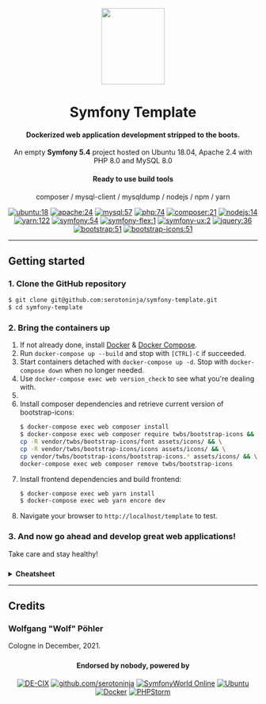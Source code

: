 <div align="center">

<a href="https://symfony.com" target="_blank">
    <img src="https://symfony.com/logos/symfony_black_03.png" width="128" height="154">
</a>

# Symfony Template

#### Dockerized web application development stripped to the boots.
An empty **Symfony 5.4** project hosted on Ubuntu 18.04, Apache 2.4 with PHP 8.0 and MySQL 8.0
#### Ready to use build tools
composer / mysql-client / mysqldump / nodejs / npm / yarn

[![ubuntu:18](https://img.shields.io/badge/ubuntu-18.04-404040.svg?style=flat-square)](https://www.ubuntu.com/)
[![apache:24](https://img.shields.io/badge/apache-2.4-79289b.svg?style=flat-square)](https://httpd.apache.org/)
[![mysql:57](https://img.shields.io/badge/mysql-8.0-aa6617.svg?style=flat-square)](https://www.mysql.com/)
[![php:74](https://img.shields.io/badge/php-7.4-4F5B93.svg?style=flat-square)](https://www.php.net/)
[![composer:21](https://img.shields.io/badge/composer-2-a35c11.svg?style=flat-square)](https://getcomposer.org/)
[![nodejs:14](https://img.shields.io/badge/nodejs-14-333333.svg?style=flat-square)](https://nodejs.org/en/)
[![yarn:122](https://img.shields.io/badge/yarn-1-29799f.svg?style=flat-square)](https://yarnpkg.com/)
[![symfony:54](https://img.shields.io/badge/symfony/*-5.4-374960.svg?style=flat-square)](https://www.symfony.com/)
[![symfony-flex:1](https://img.shields.io/badge/symfony/flex-1.17-374960.svg?style=flat-square)](https://www.symfony.com/)
[![symfony-ux:2](https://img.shields.io/badge/symfony/ux-2.0-374960.svg?style=flat-square)](https://github.com/symfony/ux)
[![jquery:36](https://img.shields.io/badge/jquery-3.6-21568d.svg?style=flat-square)](https://getbootstrap.com/)
[![bootstrap:51](https://img.shields.io/badge/bootstrap-5.1-7952b3.svg?style=flat-square)](https://getbootstrap.com/)
[![bootstrap-icons:51](https://img.shields.io/badge/bootstrap--icons-1.7-7952b3.svg?style=flat-square)](https://icons.getbootstrap.com/)
</div>

---
## Getting started
### 1. Clone the GitHub repository
```bash
$ git clone git@github.com:serotoninja/symfony-template.git
$ cd symfony-template 
```

### 2. Bring the containers up
1. If not already done, install [Docker](https://docs.docker.com/engine/install/) & [Docker Compose](https://docs.docker.com/compose/install/).
2. Run `docker-compose up --build` and stop with `[CTRL]-C` if succeeded.
3. Start containers detached with `docker-compose up -d`. Stop with `docker-compose down` when no longer needed.
4. Use `docker-compose exec web version_check` to see what you're dealing with.
5. 
6. Install composer dependencies and retrieve current version of bootstrap-icons:
    ```bash
    $ docker-compose exec web composer install 
    $ docker-compose exec web composer require twbs/bootstrap-icons && \
    cp -R vendor/twbs/bootstrap-icons/font assets/icons/ && \
    cp -R vendor/twbs/bootstrap-icons/icons assets/icons/ && \
    cp vendor/twbs/bootstrap-icons/bootstrap-icons.* assets/icons/ && \
    docker-compose exec web composer remove twbs/bootstrap-icons
    ```
7. Install frontend dependencies and build frontend:
    ```bash
    $ docker-compose exec web yarn install
    $ docker-compose exec web yarn encore dev
    ```
8. Navigate your browser to `http://localhost/template` to test.

### 3. And now go ahead and develop great web applications!
Take care and stay healthy!

###
<details>
<summary><b>Cheatsheet</b></summary>

#### Symfony command line
```bash
$ docker-compose exec web php bin/console
```
#### View web logs
```bash
$ docker-compose exec web tail -f /var/log/supervisor/supervisord.log
```
#### Build frontend in watch mode or for production
```bash
$ docker-compose exec web yarn encore dev --watch
$ docker-compose exec web yarn encore production
```
#### Restore/dump database
```bash
$ docker-compose exec web db_restore [sql_dump_file]
$ docker-compose exec web db_dump [database]
$ ls -al var/dumps
```
#### Factory reset
```bash
$ sudo rm -rf .docker assets/icons/* node_modules var/* vendor
```
</details>

---
## Credits
### Wolfgang "Wolf" Pöhler
Cologne in December, 2021.
<div align="center">

###
#### Endorsed by nobody, powered by
[![DE-CIX](https://img.shields.io/badge/Get_interconnected-DE--CIX-10404f.svg?style=flat-square)](https://www.de-cix.net/)
[![github.com/serotoninja](https://img.shields.io/badge/GitHub-serotoninja-092c62.svg?style=flat-square)](https://github.com/serotoninja)
[![SymfonyWorld Online](https://img.shields.io/badge/SymfonyWorld-Online-d50b4e.svg?style=flat-square)](https://live.symfony.com/)
[![Ubuntu](https://img.shields.io/badge/OS-Ubuntu-404040.svg?style=flat-square)](https://www.ubuntu.com/)
[![Docker](https://img.shields.io/badge/Container-Docker-1f3f8c.svg?style=flat-square)](https://www.docker.com/)
[![PHPStorm](https://img.shields.io/badge/IDE-PHPStorm-79289b.svg?style=flat-square)](https://www.docker.com/)
</div>
